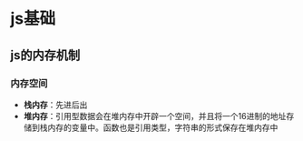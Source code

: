 # js基础

## js的内存机制

### 内存空间

- **栈内存**：先进后出
- **堆内存**：引用型数据会在堆内存中开辟一个空间，并且将一个16进制的地址存储到栈内存的变量中。函数也是引用类型，字符串的形式保存在堆内存中